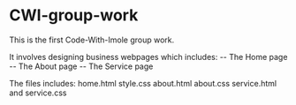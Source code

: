 # CWI-group-work

This is the first Code-With-Imole group work.

It involves designing business webpages which includes:
-- The Home page
-- The About page
-- The Service page

The files includes:
home.html
style.css
about.html
about.css
service.html and
service.css
